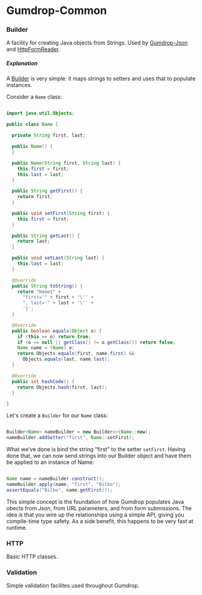 # Gumdrop-Common

### Builder

A facility for creating Java objects from Strings. Used by [Gumdrop-Json](../gumdrop.json/) and
[HttpFormReader](../gumdrop.web/gumdrop/web/http/HttpFormReader.java).

##### Explanation

A [Builder](gumdrop/common/builder/Builder.java) is very simple: it maps strings to setters and uses that to populate
instances.

Consider a `Name` class:

```java

import java.util.Objects;

public class Name {

  private String first, last;

  public Name() {
  }

  public Name(String first, String last) {
    this.first = first;
    this.last = last;
  }

  public String getFirst() {
    return first;
  }

  public void setFirst(String first) {
    this.first = first;
  }

  public String getLast() {
    return last;
  }

  public void setLast(String last) {
    this.last = last;
  }

  @Override
  public String toString() {
    return "Name{" +
      "first='" + first + '\'' +
      ", last='" + last + '\'' +
      '}';
  }

  @Override
  public boolean equals(Object o) {
    if (this == o) return true;
    if (o == null || getClass() != o.getClass()) return false;
    Name name = (Name) o;
    return Objects.equals(first, name.first) &&
      Objects.equals(last, name.last);
  }

  @Override
  public int hashCode() {
    return Objects.hash(first, last);
  }

}

```

Let's create a `Builder` for our `Name` class:

```java

Builder<Name> nameBuilder = new Builder<>(Name::new);
nameBuilder.addSetter("first", Name::setFirst);

```

What we've done is bind the string "first" to the setter `setFirst`. Having done that, we can now send strings into our
Builder object and have them be applied to an instance of Name:

```java

Name name = nameBuilder.construct();
nameBuilder.apply(name, "first", "Bilbo");
assertEquals("Bilbo", name.getFirst());

```

This simple concept is the foundation of how Gumdrop populates Java obects from Json, from URL parameters, and from
form submissions. The idea is that you wire up the relationships using a simple API, giving you compile-time type safety.
As a side benefit, this happens to be very fast at runtime.

### HTTP

Basic HTTP classes.

### Validation

Simple validation facilites used throughout Gumdrop.
